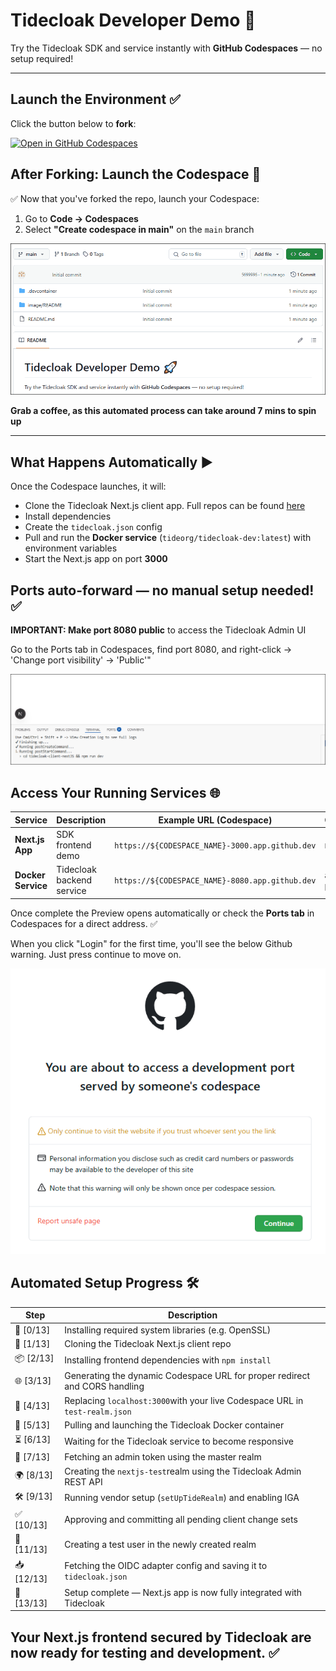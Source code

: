 # Tidecloak Developer Demo 🚀

Try the Tidecloak SDK and service instantly with **GitHub Codespaces** — no setup required!

---

## **Launch the Environment** ✅

Click the button below to **fork**:

[![Open in GitHub Codespaces](https://github.com/codespaces/badge.svg)](https://github.com/tide-foundation/tidespaces/generate)

## After Forking: Launch the Codespace 🚀

✅ Now that you've forked the repo, launch your Codespace:

1. Go to **Code → Codespaces**
2. Select **"Create codespace in main"** on the `main` branch

![How to create codespace](image/README/tidecloak_howto_createcodespace.gif)

**Grab a coffee, as this automated process can take around 7 mins to spin up**

---

## **What Happens Automatically** ▶️

Once the Codespace launches, it will:

- Clone the Tidecloak Next.js client app.  Full repos can be found [here](https://github.com/tide-foundation/tidecloak-client-nextJS)
- Install dependencies
- Create the `tidecloak.json` config
- Pull and run the **Docker service** (`tideorg/tidecloak-dev:latest`) with environment variables
- Start the Next.js app on port **3000**

**Ports auto-forward** — no manual setup needed! ✅
------------------------------------------------

**IMPORTANT: Make port 8080 public** to access the Tidecloak Admin UI

Go to the Ports tab in Codespaces, find port 8080, and right-click → 'Change port visibility' → 'Public'"

![how to makepublic](image/README/tidecloak_howto_makepublic.gif)

## **Access Your Running Services** 🌐

| Service                  | Description               | Example URL (Codespace)                           | Credentials |
| ------------------------ | ------------------------- | ------------------------------------------------- | -----------
| **Next.js App**    | SDK frontend demo         | `https://${CODESPACE_NAME}-3000.app.github.dev` | n/a              |
| **Docker Service** | Tidecloak backend service | `https://${CODESPACE_NAME}-8080.app.github.dev` | admin / password |

Once complete the Preview opens automatically or check the **Ports tab** in Codespaces for a direct address. ✅

When you click "Login" for the first time, you'll see the below Github warning. Just press continue to move on.

![1743562446996](image/README/1743562446996.png)

## **Automated Setup Progress** 🛠

| Step                | Description                                                                     |
| ------------------- | ------------------------------------------------------------------------------- |
| 🔧 [0/13]  | Installing required system libraries (e.g. OpenSSL)                             |
| 🚀 [1/13]  | Cloning the Tidecloak Next.js client repo                                       |
| 📦 [2/13]  | Installing frontend dependencies with `npm install`                           |
| 🌐 [3/13]  | Generating the dynamic Codespace URL for proper redirect and CORS handling      |
| 🔄 [4/13]  | Replacing `localhost:3000`with your live Codespace URL in `test-realm.json` |
| 🐳 [5/13]  | Pulling and launching the Tidecloak Docker container                            |
| ⏳ [6/13]  | Waiting for the Tidecloak service to become responsive                          |
| 🔐 [7/13]  | Fetching an admin token using the master realm                                  |
| 🌍 [8/13]  | Creating the `nextjs-test`realm using the Tidecloak Admin REST API            |
| 🛠️ [9/13]  | Running vendor setup (`setUpTideRealm`) and enabling IGA                      |
| ✅ [10/13] | Approving and committing all pending client change sets                         |
| 👤 [11/13] | Creating a test user in the newly created realm                                 |
| 📥 [12/13] | Fetching the OIDC adapter config and saving it to `tidecloak.json`            |
| 🎉 [13/13] | Setup complete — Next.js app is now fully integrated with Tidecloak            |

Your Next.js frontend secured by Tidecloak are now ready for testing and development. ✅
-----------------------------------------------------------------------------------------------------
